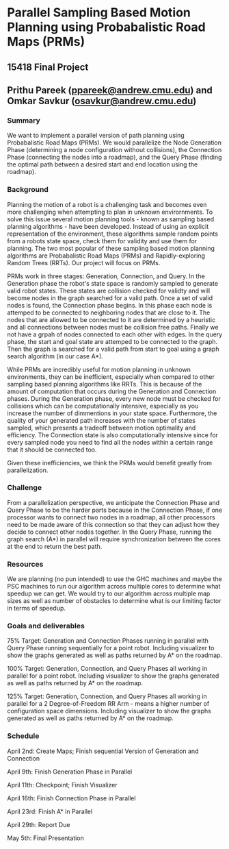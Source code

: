 # Parallel Sampling Based Motion Planning using Probabalistic Road Maps (PRMs)
## 15418 Final Project
## Prithu Pareek (ppareek@andrew.cmu.edu) and Omkar Savkur (osavkur@andrew.cmu.edu)

### Summary
We want to implement a parallel version of path planning using Probabalistic Road Maps (PRMs). We would parallelize the Node Generation Phase (determining a node configuration without collisions), the Connection Phase (connecting the nodes into a roadmap), and the Query Phase (finding the optimal path between a desired start and end location using the roadmap).
### Background
Planning the motion of a robot is a challenging task and becomes even more challenging when attempting to plan in unknown envirornments. To solve this issue several motion planning tools - known as sampling based planning algorithms - have been developed. Instead of using an explicit representation of the environment, these algorithms sample random points from a robots state space, check them for validity and use them for planning. The two most popular of these sampling based motion planning algorithms are Probabalistic Road Maps (PRMs) and Rapidly-exploring Random Trees (RRTs). Our project will focus on PRMs.

PRMs work in three stages: Generation, Connection, and Query. In the Generation phase the robot's state space is randomly sampled to generate valid robot states. These states are collision checked for validty and will become nodes in the graph searched for a valid path. Once a set of valid nodes is found, the Connection phase begins. In this phase each node is attemped to be connected to neighboring nodes that are close to it. The nodes that are allowed to be connected to it are determined by a heuristic and all connections between nodes must be collision free paths. Finally we not have a grpah of nodes connected to each other with edges. In the query phase, the start and goal state are attemped to be connected to the graph. Then the graph is searched for a valid path from start to goal using a graph search algorithm (in our case A*).

While PRMs are incredibly useful for motion planning in unknown environments, they can be inefficient, especially when compared to other sampling based planning algorithms like RRTs. This is because of the amount of computation that occurs during the Generation and Connection phases. During the Generation phase, every new node must be checked for collisions which can be computationally intensive, especially as you increase the number of dimmentions in your state space. Furthermore, the quality of your generated path increases with the number of states sampled, which presents a tradeoff between motion optimality and efficiency. The Connection state is also computationally intensive since for every sampled node you need to find all the nodes within a certain range that it should be connected too.

Given these inefficiencies, we think the PRMs would benefit greatly from parallelization.
### Challenge
From a parallelization perspective, we anticipate the Connection Phase and Query Phase to be the harder parts because in the Connection Phase, if one processor wants to connect two nodes in a roadmap, all other processors need to be made aware of this connection so that they can adjust how they decide to connect other nodes together. In the Query Phase, running the graph search (A*) in parallel will require synchronization between the cores at the end to return the best path.
### Resources
We are planning (no pun intended) to use the GHC machines and maybe the PSC machines to run our algorithm across multiple cores to determine what speedup we can get. We would try to our algorithm across multiple map sizes as well as number of obstacles to determine what is our limiting factor in terms of speedup.

### Goals and deliverables
75% Target: Generation and Connection Phases running in parallel with Query Phase running sequentially for a point robot. Including visualizer to show the graphs generated as well as paths returned by A* on the roadmap.

100% Target: Generation, Connection, and Query Phases all working in parallel for a point robot. Including visualizer to show the graphs generated as well as paths returned by A* on the roadmap.

125% Target: Generation, Connection, and Query Phases all working in parallel for a 2 Degree-of-Freedom RR Arm - means a higher number of configuration space dimensions. Including visualizer to show the graphs generated as well as paths returned by A* on the roadmap.

### Schedule
April 2nd: Create Maps; Finish sequential Version of Generation and Connection

April 9th: Finish Generation Phase in Parallel

April 11th: Checkpoint; Finish Visualizer

April 16th: Finish Connection Phase in Parallel

April 23rd: Finish A* in Parallel

April 29th: Report Due

May 5th: Final Presentation